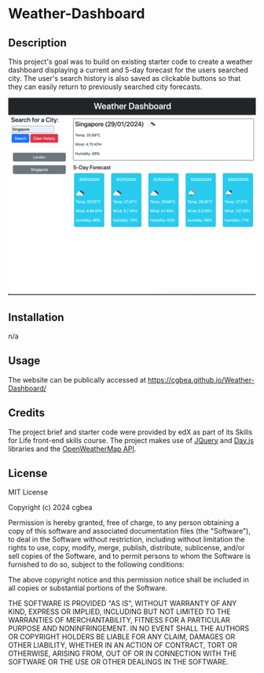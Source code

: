 # Weather-Dashboard

## Description

This project's goal was to build on existing starter code to create a weather dashboard displaying a current and 5-day forecast for the users searched city. The user's search history is also saved as clickable buttons so that they can easily return to previously searched city forecasts. 


![Screenshot of deployed webpage on 2024-01-29](Screenshot-dashboard.png)

## Installation
n/a

## Usage

The website can be publically accessed at https://cgbea.github.io/Weather-Dashboard/

## Credits
The project brief and starter code were provided by edX as part of its Skills for Life front-end skills course. The project makes use of [JQuery](https://jquery.com/) and [Day.js](https://day.js.org/) libraries and the [OpenWeatherMap API](https://openweathermap.org/api).

## License
MIT License

Copyright (c) 2024 cgbea

Permission is hereby granted, free of charge, to any person obtaining a copy
of this software and associated documentation files (the "Software"), to deal
in the Software without restriction, including without limitation the rights
to use, copy, modify, merge, publish, distribute, sublicense, and/or sell
copies of the Software, and to permit persons to whom the Software is
furnished to do so, subject to the following conditions:

The above copyright notice and this permission notice shall be included in all
copies or substantial portions of the Software.

THE SOFTWARE IS PROVIDED "AS IS", WITHOUT WARRANTY OF ANY KIND, EXPRESS OR
IMPLIED, INCLUDING BUT NOT LIMITED TO THE WARRANTIES OF MERCHANTABILITY,
FITNESS FOR A PARTICULAR PURPOSE AND NONINFRINGEMENT. IN NO EVENT SHALL THE
AUTHORS OR COPYRIGHT HOLDERS BE LIABLE FOR ANY CLAIM, DAMAGES OR OTHER
LIABILITY, WHETHER IN AN ACTION OF CONTRACT, TORT OR OTHERWISE, ARISING FROM,
OUT OF OR IN CONNECTION WITH THE SOFTWARE OR THE USE OR OTHER DEALINGS IN THE
SOFTWARE.
